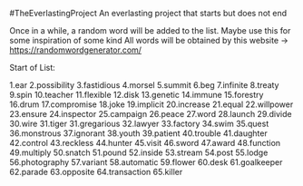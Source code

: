 #TheEverlastingProject
An everlasting project that starts but does not end

Once in a while, a random word will be added to the list. Maybe use this for some inspiration of some kind
All words will be obtained by this website -> https://randomwordgenerator.com/

Start of List:

1.ear
2.possibility
3.fastidious
4.morsel
5.summit
6.beg
7.infinite
8.treaty
9.spin
10.teacher
11.flexible
12.disk
13.genetic
14.immune
15.forestry
16.drum
17.compromise
18.joke
19.implicit
20.increase
21.equal
22.willpower
23.ensure
24.inspector
25.campaign
26.peace
27.word
28.launch
29.divide
30.wire
31.tiger
31.gregarious
32.lawyer
33.factory
34.swim
35.quest
36.monstrous
37.ignorant
38.youth
39.patient
40.trouble
41.daughter
42.control
43.reckless
44.hunter
45.visit
46.sword
47.award
48.function
49.multiply
50.snatch
51.pound
52.inside
53.stream
54.post
55.lodge
56.photography
57.variant
58.automatic
59.flower
60.desk
61.goalkeeper
62.parade
63.opposite
64.transaction
65.killer
